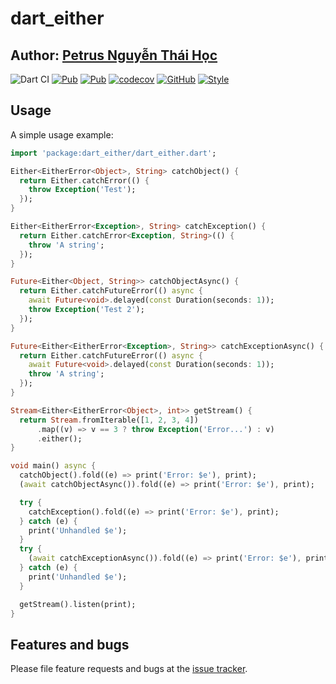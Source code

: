 # dart_either

## Author: [Petrus Nguyễn Thái Học](https://github.com/hoc081098)

![Dart CI](https://github.com/hoc081098/dart_either/workflows/Dart%20CI/badge.svg)
[![Pub](https://img.shields.io/pub/v/dart_either)](https://pub.dev/packages/dart_either)
[![Pub](https://img.shields.io/pub/v/dart_either?include_prereleases)](https://pub.dev/packages/dart_either)
[![codecov](https://codecov.io/gh/hoc081098/dart_either/branch/master/graph/badge.svg)](https://codecov.io/gh/hoc081098/dart_either)
[![GitHub](https://img.shields.io/github/license/hoc081098/dart_either?color=4EB1BA)](https://opensource.org/licenses/MIT)
[![Style](https://img.shields.io/badge/style-pedantic-40c4ff.svg)](https://github.com/dart-lang/pedantic)


## Usage

A simple usage example:

```dart
import 'package:dart_either/dart_either.dart';

Either<EitherError<Object>, String> catchObject() {
  return Either.catchError(() {
    throw Exception('Test');
  });
}

Either<EitherError<Exception>, String> catchException() {
  return Either.catchError<Exception, String>(() {
    throw 'A string';
  });
}

Future<Either<Object, String>> catchObjectAsync() {
  return Either.catchFutureError(() async {
    await Future<void>.delayed(const Duration(seconds: 1));
    throw Exception('Test 2');
  });
}

Future<Either<EitherError<Exception>, String>> catchExceptionAsync() {
  return Either.catchFutureError(() async {
    await Future<void>.delayed(const Duration(seconds: 1));
    throw 'A string';
  });
}

Stream<Either<EitherError<Object>, int>> getStream() {
  return Stream.fromIterable([1, 2, 3, 4])
      .map((v) => v == 3 ? throw Exception('Error...') : v)
      .either();
}

void main() async {
  catchObject().fold((e) => print('Error: $e'), print);
  (await catchObjectAsync()).fold((e) => print('Error: $e'), print);

  try {
    catchException().fold((e) => print('Error: $e'), print);
  } catch (e) {
    print('Unhandled $e');
  }
  try {
    (await catchExceptionAsync()).fold((e) => print('Error: $e'), print);
  } catch (e) {
    print('Unhandled $e');
  }

  getStream().listen(print);
}
```

## Features and bugs

Please file feature requests and bugs at the [issue tracker][tracker].

[tracker]: https://github.com/hoc081098/dart_either/issues
